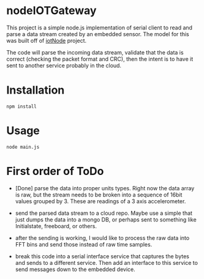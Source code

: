 # nodeIOTGateway
This project is a simple node.js implementation of serial client to read and parse a data stream created by an embedded sensor.  The model for this was built off of [iotNode](https://github.com/gnsensors/iotNode) project.

The code will parse the incoming data stream, validate that the data is correct (checking the packet format and CRC), then the intent is to have it sent to another service probably in the cloud.

# Installation

```
npm install
```

# Usage

```
node main.js
```

# First order of ToDo

- [Done] parse the data into proper units types.  Right now the data array is raw, but the stream needs to be broken into a sequence of 16bit values grouped by 3. These are readings of a 3 axis accelerometer.

- send the parsed data stream to a cloud repo.  Maybe use a simple that just dumps the data into a mongo DB, or perhaps sent to something like Initialstate, freeboard, or others.

- after the sending is working, I would like to process the raw data into FFT bins and send those instead of raw time samples.

- break this code into a serial interface service that captures the bytes and sends to a different service.  Then add an interface to this service to send messages down to the embedded device.
